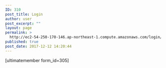 ```yaml
---
ID: 310
post_title: Login
author: user
post_excerpt: ""
layout: page
permalink: >
  http://ec2-54-250-170-146.ap-northeast-1.compute.amazonaws.com/login/
published: true
post_date: 2017-12-12 14:20:44
---
```

[ultimatemember form_id=305]